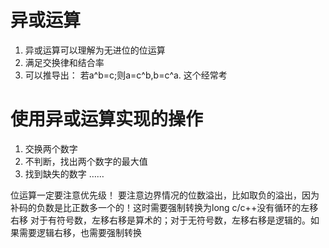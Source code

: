 # 异或运算
1. 异或运算可以理解为无进位的位运算
2. 满足交换律和结合率
3. 可以推导出：
    若a^b=c;则a=c^b,b=c^a.
    这个经常考


# 使用异或运算实现的操作
1. 交换两个数字
2. 不判断，找出两个数字的最大值
3. 找到缺失的数字
……


位运算一定要注意优先级！
要注意边界情况的位数溢出，比如取负的溢出，因为补码的负数是比正数多一个的！这时需要强制转换为long
c/c++没有循环的左移右移
对于有符号数，左移右移是算术的；对于无符号数，左移右移是逻辑的。如果需要逻辑右移，也需要强制转换
